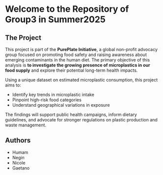 # Welcome to the Repository of Group3 in Summer2025

## The Project
This project is part of the **PurePlate Initiative**, a global non-profit advocacy group focused on promoting food safety and raising awareness about emerging contaminants in the human diet. The primary objective of this analysis is **to investigate the growing presence of microplastics in our food supply** and explore their potential long-term health impacts.

Using a unique dataset on estimated microplastic consumption, this project aims to:

- Identify key trends in microplastic intake
- Pinpoint high-risk food categories
- Understand geographical variations in exposure

The findings will support public health campaigns, inform dietary guidelines, and advocate for stronger regulations on plastic production and waste management.

## Authors
- Humam
- Negin
- Nicole
- Gaetano
